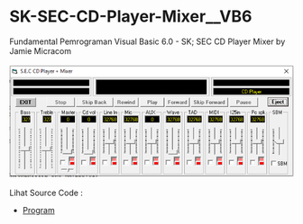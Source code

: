 # SK-SEC-CD-Player-Mixer__VB6
Fundamental Pemrograman Visual Basic 6.0 - SK; SEC CD Player Mixer by Jamie Micracom<br><br>
<img src="https://github.com/RizkyKhapidsyah/SK-SEC-CD-Player-Mixer__VB6/blob/main/result/001.PNG"><br><br>
Lihat Source Code : <br>
- <a href="https://github.com/RizkyKhapidsyah/SK-SEC-CD-Player-Mixer__VB6/blob/main/Form4.frm">Program</a>
